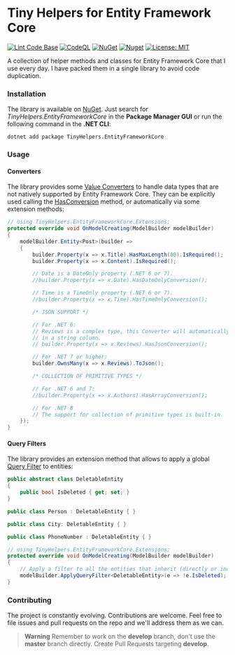 # Tiny Helpers for Entity Framework Core

[![Lint Code Base](https://github.com/marcominerva/TinyHelpers/actions/workflows/linter.yml/badge.svg)](https://github.com/marcominerva/TinyHelpers/actions/workflows/linter.yml)
[![CodeQL](https://github.com/marcominerva/TinyHelpers/actions/workflows/codeql.yml/badge.svg)](https://github.com/marcominerva/TinyHelpers/actions/workflows/codeql.yml)
[![NuGet](https://img.shields.io/nuget/v/TinyHelpers.EntityFrameworkCore.svg?style=flat-square)](https://www.nuget.org/packages/TinyHelpers.EntityFrameworkCore)
[![Nuget](https://img.shields.io/nuget/dt/TinyHelpers.EntityFrameworkCore)](https://www.nuget.org/packages/TinyHelpers.EntityFrameworkCore)
[![License: MIT](https://img.shields.io/badge/License-MIT-yellow.svg)](https://github.com/marcominerva/TinyHelpers/blob/master/LICENSE)

A collection of helper methods and classes for Entity Framework Core that I use every day. I have packed them in a single library to avoid code duplication.

### Installation

The library is available on [NuGet](https://www.nuget.org/packages/TinyHelpers.EntityFrameworkCore). Just search for *TinyHelpers.EntityFrameworkCore* in the **Package Manager GUI** or run the following command in the **.NET CLI**:

```shell
dotnet add package TinyHelpers.EntityFrameworkCore
```

### Usage

#### Converters

The library provides some [Value Converters](https://docs.microsoft.com/ef/core/modeling/value-conversions) to handle data types that are not natively supported by Entity Framework Core. They can be explicitly used calling the [HasConversion](https://docs.microsoft.com/dotnet/api/microsoft.entityframeworkcore.metadata.builders.propertybuilder.hasconversion) method, or automatically via some extension methods: 

```csharp
// using TinyHelpers.EntityFrameworkCore.Extensions;
protected override void OnModelCreating(ModelBuilder modelBuilder)
{
    modelBuilder.Entity<Post>(builder =>
    {
        builder.Property(x => x.Title).HasMaxLength(80).IsRequired();
        builder.Property(x => x.Content).IsRequired();

        // Date is a DateOnly property (.NET 6 or 7).
        //builder.Property(x => x.Date).HasDateOnlyConversion();

        // Time is a TimeOnly property (.NET 6 or 7).
        //builder.Property(x => x.Time).HasTimeOnlyConversion();

        /* JSON SUPPORT */

        // For .NET 6:
        // Reviews is a complex type, this Converter will automatically JSON-de/serialize it
        // in a string column.
        // builder.Property(x => x.Reviews).HasJsonConversion();

        // For .NET 7 or higher:
        builder.OwnsMany(x => x.Reviews).ToJson();

        /* COLLECTION OF PRIMITIVE TYPES */

        // For .NET 6 and 7:
        //builder.Property(x => x.Authors).HasArrayConversion();

        // For .NET 8
        // The support for collection of primitive types is built-in.
    });
}
```

#### Query Filters

The library provides an extension method that allows to apply a global [Query Filter](https://docs.microsoft.com/ef/core/querying/filters) to entities:

```csharp
public abstract class DeletableEntity
{
    public bool IsDeleted { get; set; }
}

public class Person : DeletableEntity { }

public class City: DeletableEntity { }

public class PhoneNumber : DeletableEntity { }

// using TinyHelpers.EntityFrameworkCore.Extensions;
protected override void OnModelCreating(ModelBuilder modelBuilder)
{
    // Apply a filter to all the entities that inherit (directly or indirectly) from DeletableEntity.
    modelBuilder.ApplyQueryFilter<DeletableEntity>(e => !e.IsDeleted);
}
```

### Contributing

The project is constantly evolving. Contributions are welcome. Feel free to file issues and pull requests on the repo and we'll address them as we can. 

> **Warning**
Remember to work on the **develop** branch, don't use the **master** branch directly. Create Pull Requests targeting **develop**.